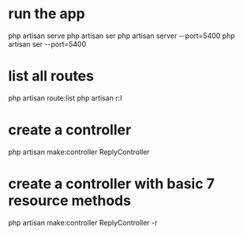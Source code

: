 # run the app
php artisan serve
php artisan ser
php artisan server --port=5400
php artisan ser --port=5400

# list all routes
php artisan route:list
php artisan r:l


# create a controller
php artisan make:controller ReplyController


# create a controller with basic 7 resource methods
php artisan make:controller ReplyController -r

